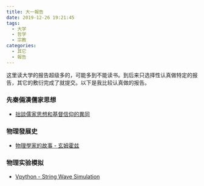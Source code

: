 ```yaml
---
title: 大一報告 
date: 2019-12-26 19:21:45
tags:
  - 大学
  - 哲学
  - 宗教
categories:
  - 其它
  - 報告
---
```


这里读大学的报告超级多的，可能多到不能读书。到后来只选择性认真做特定的报告，其它的敷衍完成了就提交。以下是我比较认真做的报告。

<!-- more -->

### 先秦倆漢儒家思想
- [拙談儒家思想和基督信仰的異同](拙談儒家思想和基督信仰的異同.pdf)

### 物理發展史 
- [物理學家的故事 - 玄姆霍兹](玄姆霍兹.pdf)

### 物理实验模拟
- [Vpython - String Wave Simulation](https://www.glowscript.org/#/user/c24085016/folder/MyPrograms/program/stringwave)
